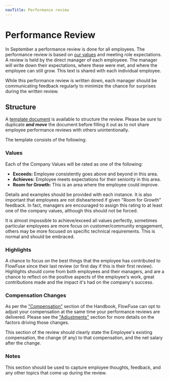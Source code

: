 ```yaml
---
navTitle: Performance review
---
```


# Performance Review

In September a performance review is done for all employees. The performance
review is based on [our values](../company/values) and meeting role
expectations. A review is held by the direct manager of each employeee. The
manager will write down their expectations, where these were met, and where the
employee can still grow. This text is shared with each individual employee.

While this performance review is written down, each manager should be communicating
feedback regularly to minimize the chance for surprises during the written review.

## Structure

A [template document](https://docs.google.com/document/d/1E_Ni5kIcgRAvx9ZxFECOxJkFzzvDoUSpb5YfzKd1zCk/) is available to structure the review.
Please be sure to duplicate ***and move*** the document before filling it out as to not share employee performance reviews with others unintentionally.

The template consists of the following:

### Values

Each of the Company Values will be rated as one of the following:

- **Exceeds:** Employee consistently goes above and beyond in this area.
- **Achieves:** Employee meets expectations for their seniority in this area.
- **Room for Growth:** This is an area where the employee could improve.

Details and examples should be provided with each instance. It is also important that employees are not disheartened
if given "Room for Growth" feedback. In fact, managers are encouraged to assign this rating to at least one of the
company values, although this should not be forced.

It is almost impossible to achieve/exceed all values perfectly, sometimes particular employees are more focus on
customer/community engagement, others may be more focused on specific technical requirements. This is normal and should be embraced.

### Highlights

A chance to focus on the best things that the employee has contributed to FlowFuse since their last review (or first day
if this is their first review). Highlights should come from both employees and their managers, and are a chance to reflect
on the positive aspects of the employee's work, great contributions made and the impact it's had on the company's success.

### Compensation Changes

As per the ["Compensation"](../peopleops/compensation) section of the Handbook, FlowFuse can opt to adjust your compensation
at the same time your performance reviews are delivered. Please see the ["Adjustments"](../peopleops/compensation#adjustment)
section for more details on the factors driving those changes.

This section of the review should clearly state the Employee's existing compensation, the change (if any) to that compensation, and the net
salary after the change.

### Notes

This section should be used to capture employee thoughts, feedback, and any other topics that come up during the review.